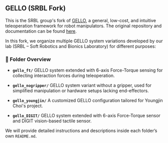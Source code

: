 ## GELLO (SRBL Fork)

This is the SRBL group's fork of [GELLO](https://wuphilipp.github.io/gello_site/), a general, low-cost, and intuitive teleoperation framework for robot manipulators. The original repository and documentation can be found [here](https://github.com/wuphilipp/gello_software).

In this fork, we organize multiple GELLO system variations developed by our lab (SRBL – Soft Robotics and Bionics Laboratory) for different purposes:

### 📁 Folder Overview

* **`gello_ft/`**
  GELLO system extended with 6-axis Force-Torque sensing for collecting interaction forces during teleoperation.

* **`gello_nogripper/`**
  GELLO system variant without a gripper, used for simplified manipulation or hardware setups lacking end-effectors.

* **`gello_youngjin/`**
  A customized GELLO configuration tailored for Youngjin Choi's project.

* **`gello_DIGIT/`**
  GELLO system extended with 6-axis Force-Torque sensor and DIGIT vision-based tactile sensor.

We will provide detailed instructions and descriptions inside each folder’s own `README.md`.


